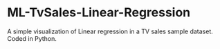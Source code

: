 # ML-TvSales-Linear-Regression
A simple visualization of Linear regression in a TV sales sample dataset. Coded in Python.

